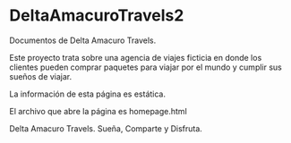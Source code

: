 # DeltaAmacuroTravels2
Documentos de Delta Amacuro Travels.

  Este proyecto trata sobre una agencia de viajes ficticia en donde los clientes pueden comprar paquetes para viajar por el mundo y cumplir sus sueños de viajar.
  
  La información de esta página es estática. 
  
  El archivo que abre la página es homepage.html
  
  Delta Amacuro Travels. Sueña, Comparte y Disfruta.
